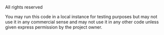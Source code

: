 All rights reserved

You may run this code in a local instance for testing purposes but may not use it in any commercial sense and may not use it in any other code unless given express permission by the project owner.
